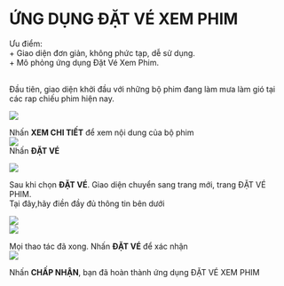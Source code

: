 
<h1><strong>ỨNG DỤNG ĐẶT VÉ XEM PHIM</strong></h1>
<a>Ưu điểm:<br/>
    + Giao diện đơn giản, không phức tạp, dễ sử dụng.<br/>
    + Mô phỏng ứng dụng Đặt Vé Xem Phim.<br/>
<a/>
    <br/>
<p>
    Đầu tiên, giao diện khởi đầu với những bộ phim đang làm mưa làm gió tại các rap chiếu phim hiện nay.<br/>
    
   <img src="https://scontent.fdad1-1.fna.fbcdn.net/v/t1.15752-9/62271131_472516593506870_8851232147361497088_n.png?_nc_cat=100&_nc_oc=AQn5z3pGv1cQkDFyM_9f9AsNpyNPJPMfZNi8w7j1OEA65kgN5XDYFDAfUDjF6jq4Wcw&_nc_ht=scontent.fdad1-1.fna&oh=f3ca03d016a467b407eea87f42156231&oe=5D7BF803"></img>
    <br/>
    
  <a> Nhấn <strong>XEM CHI TIẾT</strong> để xem nội dung của bộ phim</a><br/>
   <img src="https://scontent.fdad2-1.fna.fbcdn.net/v/t1.15752-9/62258270_483836252380717_8993543569432117248_n.png?_nc_cat=110&_nc_oc=AQlYyypNW1ZT_0wGYyFrAyrERyR6VblkIFzG2lvS0LXDK_ZufPAeTccCuCCIa4Kjz6A&_nc_ht=scontent.fdad2-1.fna&oh=62ccd223b50d7e809e0810f6f042e63c&oe=5D7CB118"/> <br/>
   <a> Nhấn <strong>ĐẶT VÉ</strong></a><br/>


   <img src="https://scontent.fdad1-1.fna.fbcdn.net/v/t1.15752-9/62597638_2372897799648386_5941134514305630208_n.png?_nc_cat=103&_nc_oc=AQmeKvculVdND45XIfMmSwDwxPKpKwbpWm_RPx4BefNz-ExKPCC9yj4J0Qkas7KdjmI&_nc_ht=scontent.fdad1-1.fna&oh=14a6d4162034d92080e07d5097875a0b&oe=5D9C138E"/> <br/>
   
   <a> Sau khi chọn <strong>ĐẶT VÉ</strong>. Giao diện chuyển sang trang mới, trang ĐẶT VÉ PHIM.<br/>
        Tại đây,hãy điền đầy đủ thông tin bên dưới <br/>
    
   </a>
    <img src="https://scontent.fdad2-1.fna.fbcdn.net/v/t1.15752-9/62245459_1167583553441864_310796417792737280_n.png?_nc_cat=101&_nc_oc=AQl2NxWtp4Iv5FHbQXcsikpyOMelHTZVnY6HFrAzDIj6w1HDuBGebI8832qFCe-qXb0&_nc_ht=scontent.fdad2-1.fna&oh=2a016fa0528ff154f7efb9144f3a84e9&oe=5D8487D0"/> <br/>
    <img src="https://scontent.fdad2-1.fna.fbcdn.net/v/t1.15752-9/62484642_348603855799500_999361460108787712_n.png?_nc_cat=101&_nc_oc=AQlZp2LS5Qv3pMLqb5icVVIaq1lk9297Oo9euUZnWx9lTK57GbG8suPAIo6D5pblBQI&_nc_ht=scontent.fdad2-1.fna&oh=c035fc4db5491d00d1e37525c72aa8f7&oe=5D9979F6"/> <br/>
    
   <a> Mọi thao tác đã xong. Nhấn <strong>ĐẶT VÉ</strong> để xác nhận</a> <br/>
   <img src="https://scontent.fdad1-1.fna.fbcdn.net/v/t1.15752-9/63795704_2353025411687846_3513594581717352448_n.png?_nc_cat=106&_nc_oc=AQntffKhwRXIFE6Q5g0eVHiw7SBtxmyQL6wxwvcrtiLuROXdbFg6oystCkgjZgu6G2s&_nc_ht=scontent.fdad1-1.fna&oh=7f81a5fadddfcc00cc7ed1660bb1c360&oe=5D927D90"/> <br/>
   
 <a>Nhấn <strong>CHẤP NHẬN</strong>, bạn đã hoàn thành ứng dụng ĐẶT VÉ XEM PHIM<a/>
     
